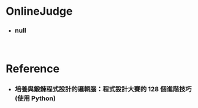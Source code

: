 OnlineJudge
=====
* ### null
<br />

Reference
=====
* ### 培養與鍛鍊程式設計的邏輯腦：程式設計大賽的 128 個進階技巧 (使用 Python)
